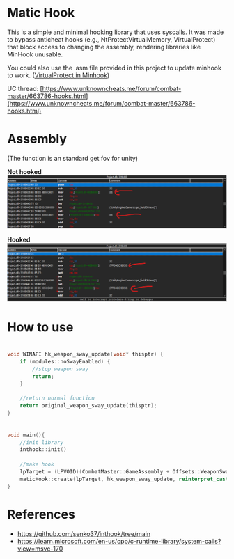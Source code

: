 # Matic Hook
This is a simple and minimal hooking library that uses syscalls.
It was made to bypass anticheat hooks (e.g., NtProtectVirtualMemory, VirtualProtect) that block access to changing the assembly, rendering libraries like MinHook unusable.

You could also use the .asm file provided in this project to update minhook to work. ([VirtualProtect in Minhook](https://github.com/TsudaKageyu/minhook/blob/c1a7c3843bd1a5fe3eb779b64c0d823bca3dc339/src/hook.c#L406))

UC thread: [https://www.unknowncheats.me/forum/combat-master/663786-hooks.html](https://www.unknowncheats.me/forum/combat-master/663786-hooks.html)
# Assembly
(The function is an standard get fov for unity)

**Not hooked**
![Not Hook Diagram](https://github.com/TheRealJoelmatic/maticHook/blob/main/imgs/no%20hooked.png?raw=true)

**Hooked**
![Not Hook Diagram](https://raw.githubusercontent.com/TheRealJoelmatic/maticHook/refs/heads/main/imgs/hooked.png)
# How to use

```C++

void WINAPI hk_weapon_sway_update(void* thisptr) {
    if (modules::noSwayEnabled) {
        //stop weapon sway
        return;
    }

    //return normal function
    return original_weapon_sway_update(thisptr);
}


void main(){
    //init library
    inthook::init()
    
    //make hook
    lpTarget = (LPVOID)(CombatMaster::GameAssembly + Offsets::WeaponSwayUpdate);
    maticHook::create(lpTarget, hk_weapon_sway_update, reinterpret_cast<void*&>(original_weapon_sway_update));
}
```

# References 

- https://github.com/senko37/inthook/tree/main
- https://learn.microsoft.com/en-us/cpp/c-runtime-library/system-calls?view=msvc-170

